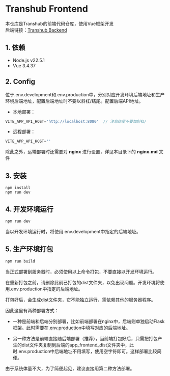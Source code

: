 # Transhub Frontend
本仓库是Transhub的前端代码仓库，使用Vue框架开发  
后端链接：[Transhub Backend](https://github.com/litonglab/transhub_backend)
## 1.  依赖
- Node.js v22.5.1
- Vue 3.4.37



## 2. Config

位于.env.development和.env.production中，分别对应开发环境后端地址和生产环境后端地址，配置后端地址时不要以斜杠/结尾。配置后端API地址。
- 本地部署：
```javascript
VITE_APP_API_HOST='http://localhost:8080'  // 注意结尾不要加斜杠/
```
- 远程部署：
```javascript
VITE_APP_API_HOST=''
```
除此之外，远端部署时还需要对 **nginx** 进行设置，详见本目录下的 **nginx.md** 文件



## 3.  安装

```
npm install
npm run dev
```



## 4. 开发环境运行

```bash
npm run dev
```
当以开发环境运行时，将使用.env.development中指定的后端地址。



## 5.  生产环境打包

```bash
npm run build
```

当正式部署到服务器时，必须使用以上命令打包，不要直接以开发环境运行。

在重新打包之前，请删除此前已打包的dist文件夹，以免出现问题。开发环境将使用.env.production中指定的后端地址。

打包好后，会生成dist文件夹，它不能独立运行，需依赖其他的服务器程序。

因此这里有两种部署方式：

- 一种是前端和后端分别部署，比如前端部署在nginx中，后端则单独启动Flask框架。此时需要在.env.production中填写对应的后端地址。

- 另一种方法是前端直接随后端部署（推荐），当前端打包好后，只需把打包产生的dist文件夹复制到后端的app_frontend_dist文件夹中，此时.env.production中后端地址不用填写，使用空字符即可。这样部署比较简便。

由于系统体量不大，为了简便起见，建议直接用第二种方法部署。
